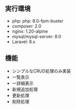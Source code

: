 ## 実行環境
- php: php: 8.0-fpm-buster
- composer: 2.0
- nginx: 1.20-alpine
- mysql/mysql-server: 8.0
- Laravel: 8.x


## 機能
- シンプルなCRUD処理のみ実装
- 一覧表示
- 一詳細表示
- 新規追加処理
- 更新処理
- 削除処理

